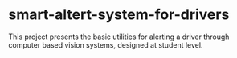 # smart-altert-system-for-drivers
This project presents the basic utilities for alerting a driver through computer based vision systems, designed at student level.
